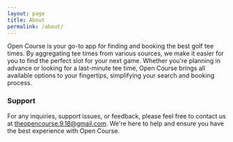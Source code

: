 ```yaml
---
layout: page
title: About
permalink: /about/
---
```


Open Course is your go-to app for finding and booking the best golf tee times. By aggregating tee times from various sources, we make it easier for you to find the perfect slot for your next game. Whether you're planning in advance or looking for a last-minute tee time, Open Course brings all available options to your fingertips, simplifying your search and booking process.

### Support

For any inquiries, support issues, or feedback, please feel free to contact us at [theopencourse.9.18@gmail.com](mailto:theopencourse.9.18@gmail.com). We're here to help and ensure you have the best experience with Open Course.
